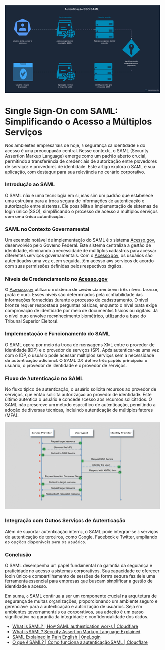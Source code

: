 ![SAML SSO Authentication](/assets/saml-sso-auth.gif)

# Single Sign-On com SAML: Simplificando o Acesso a Múltiplos Serviços

Nos ambientes empresariais de hoje, a segurança da identidade e do acesso é uma preocupação central. Nesse contexto, o SAML (Security Assertion Markup Language) emerge como um padrão aberto crucial, permitindo a transferência de credenciais de autorização entre provedores de serviços e provedores de identidade. Este artigo explora o SAML e sua aplicação, com destaque para sua relevância no cenário corporativo.

### Introdução ao SAML

O SAML não é uma tecnologia em si, mas sim um padrão que estabelece uma estrutura para a troca segura de informações de autenticação e autorização entre sistemas. Ele possibilita a implementação de sistemas de login único (SSO), simplificando o processo de acesso a múltiplos serviços com uma única autenticação.

### SAML no Contexto Governamental

Um exemplo notável de implementação do SAML é o sistema [Acesso.gov](http://acesso.gov/), desenvolvido pelo Governo Federal. Este sistema centraliza a gestão de identidade, eliminando a necessidade de múltiplos cadastros para acessar diferentes serviços governamentais. Com o [Acesso.gov](http://acesso.gov/), os usuários são autenticados uma vez e, em seguida, têm acesso aos serviços de acordo com suas permissões definidas pelos respectivos órgãos.

### Níveis de Credenciamento no [Acesso.gov](http://acesso.gov/)

O [Acesso.gov](http://acesso.gov/) utiliza um sistema de credenciamento em três níveis: bronze, prata e ouro. Esses níveis são determinados pela confiabilidade das informações fornecidas durante o processo de cadastramento. O nível bronze requer respostas a perguntas básicas, enquanto o nível prata exige comprovação de identidade por meio de documentos físicos ou digitais. Já o nível ouro envolve reconhecimento biométrico, utilizando a base do Tribunal Superior Eleitoral.

### Implementação e Funcionamento do SAML

O SAML opera por meio da troca de mensagens XML entre o provedor de identidade (IDP) e o provedor de serviços (SP). Após autenticar-se uma vez com o IDP, o usuário pode acessar múltiplos serviços sem a necessidade de autenticação adicional. O SAML 2.0 define três papéis principais: o usuário, o provedor de identidade e o provedor de serviços.

### Fluxo de Autenticação no SAML

No fluxo típico de autenticação, o usuário solicita recursos ao provedor de serviços, que então solicita autorização ao provedor de identidade. Este último autentica o usuário e concede acesso aos recursos solicitados. O SAML não prescreve um método específico de autenticação, permitindo a adoção de diversas técnicas, incluindo autenticação de múltiplos fatores (MFA).

![SAML work flow.gif](/assets/saml-flow.gif)

### Integração com Outros Serviços de Autenticação

Além de suportar autenticação interna, o SAML pode integrar-se a serviços de autenticação de terceiros, como Google, Facebook e Twitter, ampliando as opções disponíveis para os usuários.

### Conclusão

O SAML desempenha um papel fundamental na garantia da segurança e praticidade no acesso a sistemas corporativos. Sua capacidade de oferecer login único e compartilhamento de sessões de forma segura faz dele uma ferramenta essencial para empresas que buscam simplificar a gestão de identidade e acesso.

Em suma, o SAML continua a ser um componente crucial na arquitetura de segurança de muitas organizações, proporcionando um ambiente seguro e gerenciável para a autenticação e autorização de usuários. Seja em ambientes governamentais ou corporativos, sua adoção é um passo significativo na garantia da integridade e confidencialidade dos dados.

- [What is SAML? | How SAML authentication works | Cloudflare](https://www.cloudflare.com/learning/access-management/what-is-saml/)
- [What is SAML? Security Assertion Markup Language Explained](https://www.strongdm.com/saml)
- [SAML Explained in Plain English | OneLogin](https://www.onelogin.com/learn/saml)
- [O que é SAML? | Como funciona a autenticação SAML | Cloudflare](https://www.cloudflare.com/pt-br/learning/access-management/what-is-saml/)